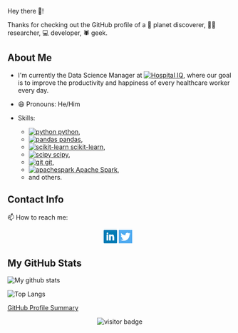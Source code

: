 
Hey there 👋!

Thanks for checking out the GitHub profile of a 🔭 planet discoverer,
👨‍🔬 researcher, 💻 developer, 🕷️ geek.

## About Me

- I'm currently the Data Science Manager at
  <a href="https://www.hospiq.com"><img src="https://www.hospiq.com/wp-content/uploads/2020/03/HospitalIQ-LOGO-small.png" alt="Hospital IQ" width="100"/></a>,
  where our goal is to improve the productivity and happiness of every healthcare worker every day.

- 😄 Pronouns: He/Him

- Skills:
    - <a href="https://www.python.org"><img src="https://simpleicons.org/icons/python.svg" alt="python" width="30"/> python</a>,
    - <a href="https://pandas.pydata.org"><img src="https://simpleicons.org/icons/pandas.svg" alt="pandas" width="30"/> pandas</a>,
    - <a href="https://scikit-learn.org/stable/index.html"><img src="https://simpleicons.org/icons/scikit-learn.svg" alt="scikit-learn" width="30"/> scikit-learn</a>,
    - <a href="https://www.scipy.org"><img src="https://simpleicons.org/icons/scipy.svg" alt="scipy" width="30"/> scipy</a>,
    - <a href="https://git-scm.com"><img src="https://simpleicons.org/icons/git.svg" alt="git" width="30"/> git</a>,
    - <a href="https://spark.apache.org"><img src="https://simpleicons.org/icons/apachespark.svg" alt="apachespark" width="30"/> Apache Spark</a>,
    - and others.

## Contact Info

📫 How to reach me:

<p align='center'>
<a href="https://www.linkedin.com/in/francistodonovan/"><img height="30" src="https://github.com/proinsias/proinsias/blob/main/icon/linkedin.png?raw=true"></a>
<a href="https://twitter.com/francisodonovan"><img height="30" src="https://github.com/proinsias/proinsias/blob/main/icon/twitter.png?raw=true"></a>&nbsp;&nbsp;
</p>


## My GitHub Stats

![My github stats](https://github-readme-stats.vercel.app/api?username=proinsias&count_private=true&show_icons=true)

![Top Langs](https://github-readme-stats.vercel.app/api/top-langs/?username=proinsias)

[GitHub Profile Summary](https://profile-summary-for-github.com/user/proinsias)

<!--

- Add banner image.
- Add link to webpage.
- 🔭 I’m currently working on ...
- 🌱 I’m currently learning ...
- 👯 I’m looking to collaborate on ...
- 🤔 I’m looking for help with ...
- 💬 Ask me about ...
- ⚡ Fun fact: ...

-->

<p align="center">
<img src="https://visitor-badge.glitch.me/badge?page_id=proinsias.proinsias" alt="visitor badge"/>
</p>
